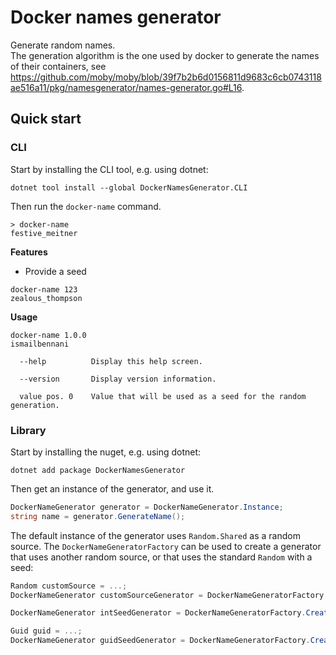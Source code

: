 # Docker names generator

Generate random names.\
The generation algorithm is the one used by docker to generate the names of their containers, see https://github.com/moby/moby/blob/39f7b2b6d0156811d9683c6cb0743118ae516a11/pkg/namesgenerator/names-generator.go#L16.

## Quick start

### CLI

Start by installing the CLI tool, e.g. using dotnet:
```
dotnet tool install --global DockerNamesGenerator.CLI
```

Then run the `docker-name` command.
```
> docker-name
festive_meitner
```

<b>Features</b>
- Provide a seed
```
docker-name 123
zealous_thompson
```

<b>Usage</b>
```
docker-name 1.0.0
ismailbennani

  --help          Display this help screen.

  --version       Display version information.

  value pos. 0    Value that will be used as a seed for the random generation.

```

### Library

Start by installing the nuget, e.g. using dotnet:
```
dotnet add package DockerNamesGenerator
```

Then get an instance of the generator, and use it.
```csharp
DockerNameGenerator generator = DockerNameGenerator.Instance;
string name = generator.GenerateName();
```

The default instance of the generator uses `Random.Shared` as a random source. The `DockerNameGeneratorFactory` can be used to create a generator that uses another random source, or that uses the standard `Random` with a seed:
```csharp
Random customSource = ...;
DockerNameGenerator customSourceGenerator = DockerNameGeneratorFactory.Create(customSource);
```

```csharp
DockerNameGenerator intSeedGenerator = DockerNameGeneratorFactory.Create(123);
```

```csharp
Guid guid = ...;
DockerNameGenerator guidSeedGenerator = DockerNameGeneratorFactory.Create(guid);
```